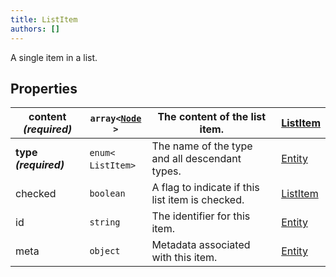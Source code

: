 ```yaml
---
title: ListItem
authors: []
---
```


A single item in a list.

## Properties

| **content _(required)_** | `array<`​[`Node`](./Node.html)​`>` | The content of the list item.                    | [ListItem](./ListItem.html) |
| ------------------------ | ---------------------------------- | ------------------------------------------------ | --------------------------- |
| **type _(required)_**    | `enum<`​`ListItem`​`>`             | The name of the type and all descendant types.   | [Entity](./Entity.html)     |
| checked                  | `boolean`                          | A flag to indicate if this list item is checked. | [ListItem](./ListItem.html) |
| id                       | `string`                           | The identifier for this item.                    | [Entity](./Entity.html)     |
| meta                     | `object`                           | Metadata associated with this item.              | [Entity](./Entity.html)     |
